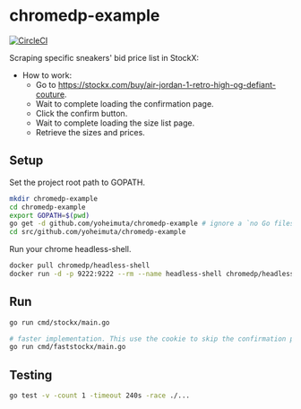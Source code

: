 # chromedp-example

[![CircleCI](https://circleci.com/gh/yoheimuta/chromedp-example.svg?style=svg)](https://circleci.com/gh/yoheimuta/chromedp-example)

Scraping specific sneakers' bid price list in StockX:

- How to work:
  - Go to https://stockx.com/buy/air-jordan-1-retro-high-og-defiant-couture.
  - Wait to complete loading the confirmation page.
  - Click the confirm button.
  - Wait to complete loading the size list page.
  - Retrieve the sizes and prices.

## Setup

Set the project root path to GOPATH.

```bash
mkdir chromedp-example
cd chromedp-example
export GOPATH=$(pwd)
go get -d github.com/yoheimuta/chromedp-example # ignore a `no Go files` error.
cd src/github.com/yoheimuta/chromedp-example
```

Run your chrome headless-shell.

```bash
docker pull chromedp/headless-shell
docker run -d -p 9222:9222 --rm --name headless-shell chromedp/headless-shell
```

## Run

```bash
go run cmd/stockx/main.go

# faster implementation. This use the cookie to skip the confirmation page.
go run cmd/faststockx/main.go
```

## Testing

```bash
go test -v -count 1 -timeout 240s -race ./...
```
